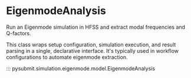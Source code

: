 # EigenmodeAnalysis

Run an Eigenmode simulation in HFSS and extract modal frequencies and Q-factors.

This class wraps setup configuration, simulation execution, and result parsing
in a single, declarative interface. It's typically used in workflow configurations
to automate eigenmode extraction.

::: pysubmit.simulation.eigenmode.model.EigenmodeAnalysis

